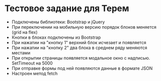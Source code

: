 # Тестовое задание для Терем
* Подключены библиотеки: Bootstrap и jQuery
* При переключении на мобильную версию порядок блоков меняется (grid на flex)
* Кнопки в блоках подключены из Bootstrap
* При нажатии на "кнопку 1" верхний блок исчезает и появляется
* При нажатии на "кнопку 2" два блока в среднем ряду меняются местами
* При открытии страницы появляется модальное окно с надписью. SetTimeout на 5000
* При отправке формы под ней появляются данные в формате JSON
* Настроен метод fetch